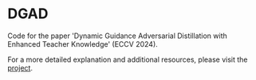 # DGAD
Code for the paper 'Dynamic Guidance Adversarial Distillation with Enhanced Teacher Knowledge' (ECCV 2024). 

For a more detailed explanation and additional resources, please visit the [project](https://sites.google.com/view/dgad).
